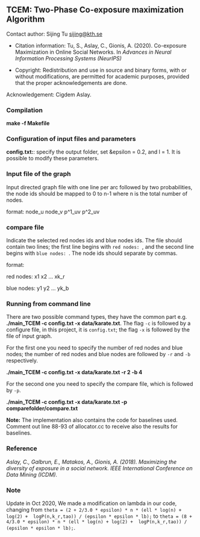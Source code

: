 ## TCEM: Two-Phase Co-exposure maximization Algorithm

Contact author: Sijing Tu [sijing@kth.se](mailto:sijing@kth.se) 

- Citation information: Tu, S., Aslay, C., Gionis, A. (2020). Co-exposure Maximization in Online Social Networks. In *Advances in Neural Information Processing Systems (NeurIPS)*

- Copyright: Redistribution and use in source and binary forms, with or without modifications, are permitted for academic purposes, provided that the proper acknowledgements are done.

Acknowledgement: Cigdem Aslay.

### Compilation  

**make -f Makefile**


### Configuration of input files and parameters 

**config.txt:**: specify the output folder, set &epsilon = 0.2, and l = 1. It is possible 
to modify these parameters.

### Input file of the graph 
Input directed graph file with one line per arc followed by two probabilities, the node ids should be mapped to 0 to n-1 where n is the total number of nodes. 

format: node_u node_v p^1_uv p^2_uv 

### compare file
Indicate the selected red nodes ids and blue nodes ids. The file should contain two lines; the first 
line begins with `red nodes: `, and the second line begins with `blue nodes: `. The node ids should separate by commas.  

format:

red nodes: x1 x2 ... xk_r 

blue nodes: y1 y2 ... yk_b 


### Running from command line
There are two possible command types, they have the common part e.g. **./main_TCEM -c config.txt -x data/karate.txt**. The flag `-c` is followed by a configure file, in this project, it is `config.txt`; the flag `-x` is followed by the file of input graph. 

For the first one you need to specify the number of red nodes and blue nodes; the number of red nodes and blue nodes are followed by `-r` and 
`-b` respectively.

**./main_TCEM -c config.txt -x data/karate.txt -r 2 -b 4**

For the second one you need to specify the compare file, which is followed by `-p`.

**./main_TCEM -c config.txt -x data/karate.txt -p comparefolder/compare.txt**


**Note:** The implementation also contains the code for baselines used. Comment out line 88-93 of allocator.cc to receive also the results for baselines. 


### Reference
 *Aslay, C., Galbrun, E., Matakos, A., Gionis, A. (2018). Maximizing the diversity of exposure in a social network. IEEE International Conference on Data Mining (ICDM).* 
 
### Note
Update in Oct 2020,
We made a modification on lambda in our code, changing from 
`theta = (2 + 2/3.0 * epsilon) * n * (ell * log(n) + log(2) +  logP(n,k_r,tao)) / (epsilon * epsilon * lb);`
to 
`theta = (8 + 4/3.0 * epsilon) * n * (ell * log(n) + log(2) +  logP(n,k_r,tao)) / (epsilon * epsilon * lb);`.



